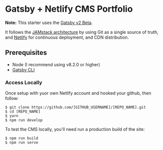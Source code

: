 # Gatsby + Netlify CMS Portfolio

**Note:** This starter uses the [Gatsby v2 Beta](https://www.gatsbyjs.org/blog/2018-06-16-announcing-gatsby-v2-beta-launch/).

It follows the [JAMstack architecture](https://jamstack.org) by using Git as a single source of truth, and [Netlify](https://www.netlify.com) for continuous deployment, and CDN distribution.

## Prerequisites

- Node (I recommend using v8.2.0 or higher)
- [Gatsby CLI](https://www.gatsbyjs.org/docs/)

### Access Locally

Once setup with yuor own Netlify account and hooked your github, then follow:

```
$ git clone https://github.com/[GITHUB_USERNAME]/[REPO_NAME].git
$ cd [REPO_NAME]
$ yarn
$ npm run develop
```
To test the CMS locally, you'll need run a production build of the site:
```
$ npm run build
$ npm run serve
```